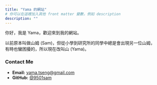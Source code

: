 ```yaml
---
title: "Yama 的網站"
# 你可以在這裡加入其他 front matter 變數，例如 description
description: ""
---
```


你好，我是 Yama，歡迎來到我的網站。

以前原本叫做山姆 (Sam)，但從小學到研究所的同學中總是會出現另一位山姆，
有時也蠻困擾的，所以現在改叫山 (Yama)。

### Contact Me

- **Email:** [yama.tseng@gmail.com](mailto:yama.tseng@gmail.com)
- **GitHub:** [@9501sam](https://github.com/9501sam)


